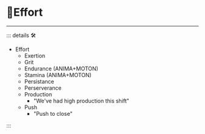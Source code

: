 
# 💜<anima>Effort</anima>

---

<!-- =================================================== -->
<!-- =================================================== -->
<!-- =================================================== -->
<!-- =================================================== -->
<!-- =================================================== -->
::: details 🛠

- Effort
    - Exertion
    - Grit
    - Endurance (ANIMA+MOTON)
    - Stamina (ANIMA+MOTON)
    - Persistance
    - Perserverance
    - Production
        - "We've had high production this shift"
    - Push
        - "Push to close"

:::
